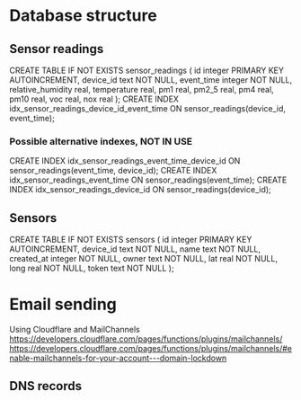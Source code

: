 # Database structure

## Sensor readings
CREATE TABLE IF NOT EXISTS sensor_readings (
  id integer PRIMARY KEY AUTOINCREMENT,
  device_id text NOT NULL,
  event_time integer NOT NULL,
  relative_humidity real,
  temperature real,
  pm1 real,
  pm2_5 real,
  pm4 real,
  pm10 real,
  voc real,
  nox real
);
CREATE INDEX idx_sensor_readings_device_id_event_time ON sensor_readings(device_id, event_time);

### Possible alternative indexes, NOT IN USE
CREATE INDEX idx_sensor_readings_event_time_device_id ON sensor_readings(event_time, device_id);
CREATE INDEX idx_sensor_readings_event_time ON sensor_readings(event_time);
CREATE INDEX idx_sensor_readings_device_id ON sensor_readings(device_id);

## Sensors
CREATE TABLE IF NOT EXISTS sensors (
  id integer PRIMARY KEY AUTOINCREMENT,
  device_id text NOT NULL,
  name text NOT NULL,
  created_at integer NOT NULL,
  owner text NOT NULL,
  lat real NOT NULL,
  long real NOT NULL,
  token text NOT NULL
);

# Email sending
Using Cloudflare and MailChannels
https://developers.cloudflare.com/pages/functions/plugins/mailchannels/
https://developers.cloudflare.com/pages/functions/plugins/mailchannels/#enable-mailchannels-for-your-account---domain-lockdown
## DNS records
